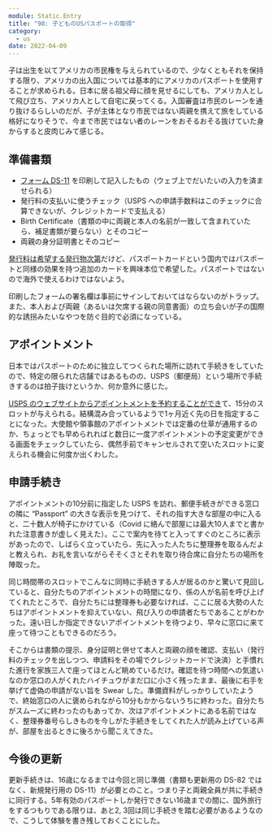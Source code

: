 ```yaml
---
module: Static.Entry
title: "98: 子どものUSパスポートの取得"
category:
  - us
date: 2022-04-09
---
```

子は出生を以てアメリカの市民権を与えられているので、少なくともそれを保持する限り、アメリカの出入国については基本的にアメリカのパスポートを使用することが求められる。日本に居る祖父母に顔を見せるにしても、アメリカ人として飛び立ち、アメリカ人として自宅に戻ってくる。入国審査は市民のレーンを通り抜けるらしいのだが、子が主体となり市民ではない両親を携えて旅をしている格好になりそうで、今まで市民ではない者のレーンをおそるおそる抜けていた身からすると皮肉じみて感じる。

## 準備書類

- [フォーム DS-11](https://travel.state.gov/content/travel/en/passports/how-apply/forms.html) を印刷して記入したもの（ウェブ上でだいたいの入力を済ませられる）
- 発行料の支払いに使うチェック（USPS への申請手数料はこのチェックに合算できないが、クレジットカードで支払える）
- Birth Certificate（書類の中に両親と本人の名前が一致して含まれていたら、補足書類が要らない）とそのコピー
- 両親の身分証明書とそのコピー

[発行料は希望する発行物次第](https://travel.state.gov/content/travel/en/passports/how-apply/fees.html)だけど、パスポートカードという国内ではパスポートと同様の効果を持つ追加のカードを興味本位で希望した。パスポートではないので海外で使えるわけではないよう。

印刷したフォームの署名欄は事前にサインしておいてはならないのがトラップ。また、本人および両親（あるいは欠席する親の同意書面）の立ち会いが子の国際的な誘拐みたいなやつを防ぐ目的で必須になっている。

## アポイントメント

日本ではパスポートのために独立してつくられた場所に訪れて手続きをしていたので、特定の限られた店舗ではあるものの、USPS（郵便局）という場所で手続きするのは拍子抜けというか、何か意外に感じた。

[USPS のウェブサイトからアポイントメントを予約することができ](https://www.usps.com/international/passports.htm)て、15分のスロットが与えられる。結構混み合っているようで1ヶ月近く先の日を指定することになった。大使館や領事館のアポイントメントでは定番の仕草が通用するのか、ちょっとでも早められればと数日に一度アポイントメントの予定変更ができる画面をチェックしていたら、偶然手前でキャンセルされて空いたスロットに変えられる機会に何度か出くわした。

## 申請手続き

アポイントメントの10分前に指定した USPS を訪れ、郵便手続きができる窓口の隣に “Passport” の大きな表示を見つけて、それの指す大きな部屋の中に入ると、二十数人が椅子にかけている（Covid に絡んで部屋には最大10人までと書かれた注意書きが虚しく見えた）。ここで案内を待てと入ってすぐのところに表示があったので、しばらく立っていたら、先に入った人たちに整理券を取るんだよと教えられ、お礼を言いながらそそくさとそれを取り待合席に自分たちの場所を陣取った。

同じ時間帯のスロットでこんなに同時に手続きする人が居るのかと驚いて見回していると、自分たちのアポイントメントの時間になり、係の人が名前を呼び上げてくれたところで、自分たちには整理券も必要なければ、ここに居る大勢の人たちはアポイントメントを抑えていない、飛び入りの申請者たちであることがわかった。遠い日しか指定できないアポイントメントを待つより、早々に窓口に来て座って待つこともできるのだろう。

そこからは書類の提示、身分証明と併せて本人と両親の顔を確認、支払い（発行料のチェックを出しつつ、申請料をその場でクレジットカードで決済）と手慣れた進行を家族三人で座ってほとんど眺めているだけ。確認を待つ時間への気遣いなのか窓口の人がくれたハイチュウがまだ口に小さく残ったまま、最後に右手を挙げて虚偽の申請がない旨を Swear した。準備資料がしっかりしていたようで、終始窓口の人に褒められながら10分もかからないうちに終わった。自分たちがスムーズに終わったのもあってか、次はアポイントメントにある名前ではなく、整理券番号らしきものを今しがた手続きをしてくれた人が読み上げている声が、部屋を出るときに後ろから聞こえてきた。

## 今後の更新

更新手続きは、16歳になるまでは今回と同じ準備（書類も更新用の DS-82 ではなく、新規発行用の DS-11）が必要とのこと。つまり子と両親全員が共に手続きに同行する。5年有効のパスポートしか発行できない16歳までの間に、国外旅行をするつもりである限りは、あと2, 3回は同じ手続きを踏む必要があるようなので、こうして体験を書き残しておくことにした。
